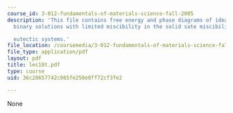 ```yaml
---
course_id: 3-012-fundamentals-of-materials-science-fall-2005
description: 'This file contains free energy and phase diagrams of ideal binary solutions,
  binary solutions with limited miscibility in the solid sate miscibility gaps and

  eutectic systems.'
file_location: /coursemedia/3-012-fundamentals-of-materials-science-fall-2005/36c28657742c065fe250e0ff72cf3fe2_lec18t.pdf
file_type: application/pdf
layout: pdf
title: lec18t.pdf
type: course
uid: 36c28657742c065fe250e0ff72cf3fe2

---
```

None